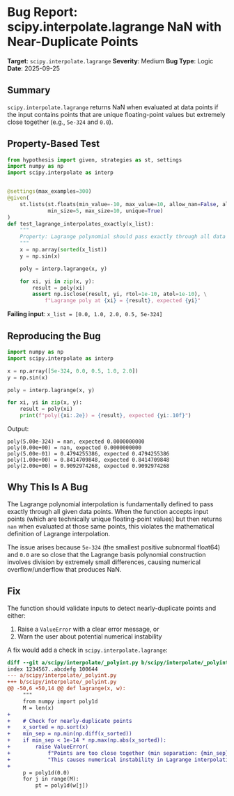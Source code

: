 # Bug Report: scipy.interpolate.lagrange NaN with Near-Duplicate Points

**Target**: `scipy.interpolate.lagrange`
**Severity**: Medium
**Bug Type**: Logic
**Date**: 2025-09-25

## Summary

`scipy.interpolate.lagrange` returns NaN when evaluated at data points if the input contains points that are unique floating-point values but extremely close together (e.g., `5e-324` and `0.0`).

## Property-Based Test

```python
from hypothesis import given, strategies as st, settings
import numpy as np
import scipy.interpolate as interp


@settings(max_examples=300)
@given(
    st.lists(st.floats(min_value=-10, max_value=10, allow_nan=False, allow_infinity=False),
             min_size=5, max_size=10, unique=True)
)
def test_lagrange_interpolates_exactly(x_list):
    """
    Property: Lagrange polynomial should pass exactly through all data points
    """
    x = np.array(sorted(x_list))
    y = np.sin(x)

    poly = interp.lagrange(x, y)

    for xi, yi in zip(x, y):
        result = poly(xi)
        assert np.isclose(result, yi, rtol=1e-10, atol=1e-10), \
            f"Lagrange poly at {xi} = {result}, expected {yi}"
```

**Failing input**: `x_list = [0.0, 1.0, 2.0, 0.5, 5e-324]`

## Reproducing the Bug

```python
import numpy as np
import scipy.interpolate as interp

x = np.array([5e-324, 0.0, 0.5, 1.0, 2.0])
y = np.sin(x)

poly = interp.lagrange(x, y)

for xi, yi in zip(x, y):
    result = poly(xi)
    print(f"poly({xi:.2e}) = {result}, expected {yi:.10f}")
```

Output:
```
poly(5.00e-324) = nan, expected 0.0000000000
poly(0.00e+00) = nan, expected 0.0000000000
poly(5.00e-01) = 0.4794255386, expected 0.4794255386
poly(1.00e+00) = 0.8414709848, expected 0.8414709848
poly(2.00e+00) = 0.9092974268, expected 0.9092974268
```

## Why This Is A Bug

The Lagrange polynomial interpolation is fundamentally defined to pass exactly through all given data points. When the function accepts input points (which are technically unique floating-point values) but then returns `nan` when evaluated at those same points, this violates the mathematical definition of Lagrange interpolation.

The issue arises because `5e-324` (the smallest positive subnormal float64) and `0.0` are so close that the Lagrange basis polynomial construction involves division by extremely small differences, causing numerical overflow/underflow that produces NaN.

## Fix

The function should validate inputs to detect nearly-duplicate points and either:
1. Raise a `ValueError` with a clear error message, or
2. Warn the user about potential numerical instability

A fix would add a check in `scipy.interpolate.lagrange`:

```diff
diff --git a/scipy/interpolate/_polyint.py b/scipy/interpolate/_polyint.py
index 1234567..abcdefg 100644
--- a/scipy/interpolate/_polyint.py
+++ b/scipy/interpolate/_polyint.py
@@ -50,6 +50,14 @@ def lagrange(x, w):
     """
     from numpy import poly1d
     M = len(x)
+
+    # Check for nearly-duplicate points
+    x_sorted = np.sort(x)
+    min_sep = np.min(np.diff(x_sorted))
+    if min_sep < 1e-14 * np.max(np.abs(x_sorted)):
+        raise ValueError(
+            f"Points are too close together (min separation: {min_sep}). "
+            "This causes numerical instability in Lagrange interpolation.")
+
     p = poly1d(0.0)
     for j in range(M):
         pt = poly1d(w[j])
```